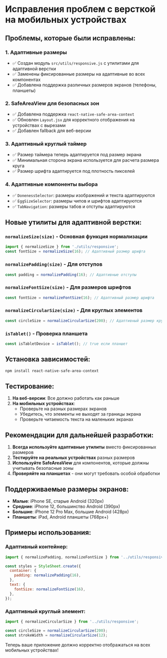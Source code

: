 # Исправления проблем с версткой на мобильных устройствах

## Проблемы, которые были исправлены:

### 1. **Адаптивные размеры**
- ✅ Создан модуль `src/utils/responsive.js` с утилитами для адаптивной верстки
- ✅ Заменены фиксированные размеры на адаптивные во всех компонентах
- ✅ Добавлена поддержка различных размеров экранов (телефоны, планшеты)

### 2. **SafeAreaView для безопасных зон**
- ✅ Добавлена поддержка `react-native-safe-area-context`
- ✅ Обновлен `Layout.jsx` для корректного отображения на устройствах с вырезами
- ✅ Добавлен fallback для веб-версии

### 3. **Адаптивный круглый таймер**
- ✅ Размер таймера теперь адаптируется под размер экрана
- ✅ Минимальная сторона экрана используется для расчета размера круга
- ✅ Размер шрифта адаптируется под плотность пикселей

### 4. **Адаптивные компоненты выбора**
- ✅ `DonenessSelector`: размеры изображений и текста адаптируются
- ✅ `EggSizeSelector`: размеры чипов и шрифтов адаптируются
- ✅ `TabNavigation`: размеры табов и отступы адаптируются

## Новые утилиты для адаптивной верстки:

### `normalizeSize(size)` - Основная функция нормализации
```javascript
import { normalizeSize } from './utils/responsive';
const fontSize = normalizeSize(16); // Адаптивный размер шрифта
```

### `normalizePadding(size)` - Для отступов
```javascript
const padding = normalizePadding(16); // Адаптивные отступы
```

### `normalizeFontSize(size)` - Для размеров шрифтов
```javascript
const fontSize = normalizeFontSize(16); // Адаптивный размер шрифта
```

### `normalizeCircularSize(size)` - Для круглых элементов
```javascript
const circleSize = normalizeCircularSize(200); // Адаптивный размер круга
```

### `isTablet()` - Проверка планшета
```javascript
const isTabletDevice = isTablet(); // true если планшет
```

## Установка зависимостей:

```bash
npm install react-native-safe-area-context
```

## Тестирование:

1. **На веб-версии**: Все должно работать как раньше
2. **На мобильных устройствах**: 
   - Проверьте на разных размерах экранов
   - Убедитесь, что элементы не выходят за границы экрана
   - Проверьте читаемость текста на маленьких экранах

## Рекомендации для дальнейшей разработки:

1. **Всегда используйте адаптивные утилиты** вместо фиксированных размеров
2. **Тестируйте на реальных устройствах** разных размеров
3. **Используйте SafeAreaView** для компонентов, которые должны учитывать безопасные зоны
4. **Проверяйте на планшетах** - они могут требовать особой обработки

## Поддерживаемые размеры экранов:

- **Малые**: iPhone SE, старые Android (320px)
- **Средние**: iPhone 12, большинство Android (390px)
- **Большие**: iPhone 12 Pro Max, большие Android (428px)
- **Планшеты**: iPad, Android планшеты (768px+)

## Примеры использования:

### Адаптивный контейнер:
```javascript
import { normalizePadding, normalizeFontSize } from '../utils/responsive';

const styles = StyleSheet.create({
  container: {
    padding: normalizePadding(16),
  },
  text: {
    fontSize: normalizeFontSize(16),
  },
});
```

### Адаптивный круглый элемент:
```javascript
import { normalizeCircularSize } from '../utils/responsive';

const circleSize = normalizeCircularSize(200);
const strokeWidth = normalizeCircularSize(12);
```

Теперь ваше приложение должно корректно отображаться на всех мобильных устройствах!
